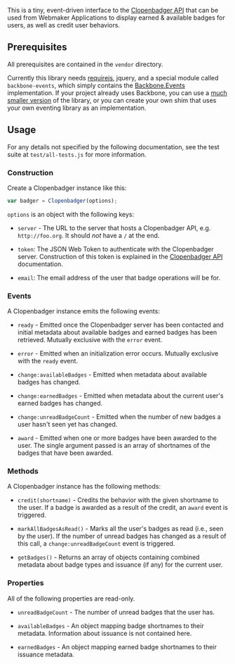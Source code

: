 This is a tiny, event-driven interface to the [Clopenbadger API][] that
can be used from Webmaker Applications to display earned & available badges 
for users, as well as credit user behaviors.

## Prerequisites

All prerequisites are contained in the `vendor` directory.

Currently this library needs [requirejs][], jquery, and a special
module called `backbone-events`, which simply contains the [Backbone.Events][]
implementation. If your project already uses Backbone, you can use a 
[much smaller version][smaller-events] of the library, or you can create
your own shim that uses your own eventing library as an implementation.

## Usage

For any details not specified by the following documentation, see 
the test suite at `test/all-tests.js` for more information.

### Construction

Create a Clopenbadger instance like this:

```javascript
var badger = Clopenbadger(options);
```

`options` is an object with the following keys:

* `server` - The URL to the server that hosts a Clopenbadger API, e.g. 
  `http://foo.org`. It should *not* have a `/` at the end.

* `token`: The JSON Web Token to authenticate with the Clopenbadger
  server. Construction of this token is explained in the
  [Clopenbadger API][] documentation.
  
* `email`: The email address of the user that badge operations will
  be for.

### Events

A Clopenbadger instance emits the following events:

* `ready` - Emitted once the Clopenbadger server has been contacted
  and initial metadata about available badges and earned badges
  has been retrieved. Mutually exclusive with the `error` event.

* `error` - Emitted when an initialization error occurs. Mutually
  exclusive with the `ready` event.
  
* `change:availableBadges` - Emitted when metadata about available
  badges has changed.
  
* `change:earnedBadges` - Emitted when metadata about the current
  user's earned badges has changed.
  
* `change:unreadBadgeCount` - Emitted when the number of new badges
  a user hasn't seen yet has changed.
  
* `award` - Emitted when one or more badges have been awarded to
  the user. The single argument passed is an array of shortnames
  of the badges that have been awarded.

### Methods

A Clopenbadger instance has the following methods:

* `credit(shortname)` - Credits the behavior with the given shortname
  to the user. If a badge is awarded as a result of the credit, an
  `award` event is triggered.
  
* `markAllBadgesAsRead()` - Marks all the user's badges as read (i.e.,
  seen by the user). If the number of unread badges has changed as
  a result of this call, a `change:unreadBadgeCount` event is triggered.

* `getBadges()` - Returns an array of objects containing combined
  metadata about badge types and issuance (if any) for the current user.

### Properties

All of the following properties are read-only.

* `unreadBadgeCount` - The number of unread badges that the user has.

* `availableBadges` - An object mapping badge shortnames to their
  metadata. Information about issuance is not contained here.

* `earnedBadges` - An object mapping earned badge shortnames to their
  issuance metadata.

  [Clopenbadger API]: https://github.com/mozilla/clopenbadger/wiki/API
  [requirejs]: http:///requirejs.org/
  [Backbone.Events]: http://documentcloud.github.com/backbone/#Events
  [smaller-events]: https://github.com/mozilla/friendlycode/blob/gh-pages/js/backbone-events.js
